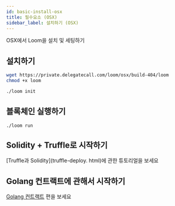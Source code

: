 ```yaml
---
id: basic-install-osx
title: 필수요소 (OSX)
sidebar_label: 설치하기 (OSX)
---
```

OSX에서 Loom을 설치 및 세팅하기

## 설치하기

```bash
wget https://private.delegatecall.com/loom/osx/build-404/loom
chmod +x loom

./loom init
```

## 블록체인 실행하기

    ./loom run
    

## Solidity + Truffle로 시작하기

[Truffle과 Solidity](truffle-deploy. html)에 관한 튜토리얼을 보세요

## Golang 컨트랙트에 관해서 시작하기

[Golang 컨트랙트](prereqs.html) 편을 보세요